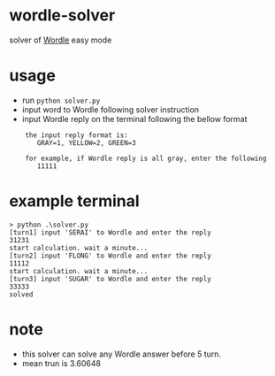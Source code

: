 # wordle-solver
solver of [Wordle](https://www.powerlanguage.co.uk/wordle/) easy mode

# usage
* run `python solver.py`
* input word to Wordle following solver instruction
* input Wordle reply on the terminal following the bellow format
```
    the input reply format is:
       GRAY=1, YELLOW=2, GREEN=3
    
    for example, if Wordle reply is all gray, enter the following
       11111
```

# example terminal
```
> python .\solver.py
[turn1] input 'SERAI' to Wordle and enter the reply
31231
start calculation. wait a minute...
[turn2] input 'FLONG' to Wordle and enter the reply
11112
start calculation. wait a minute...
[turn3] input 'SUGAR' to Wordle and enter the reply
33333
solved
```

# note
* this solver can solve any Wordle answer before 5 turn.
* mean trun is 3.60648 
